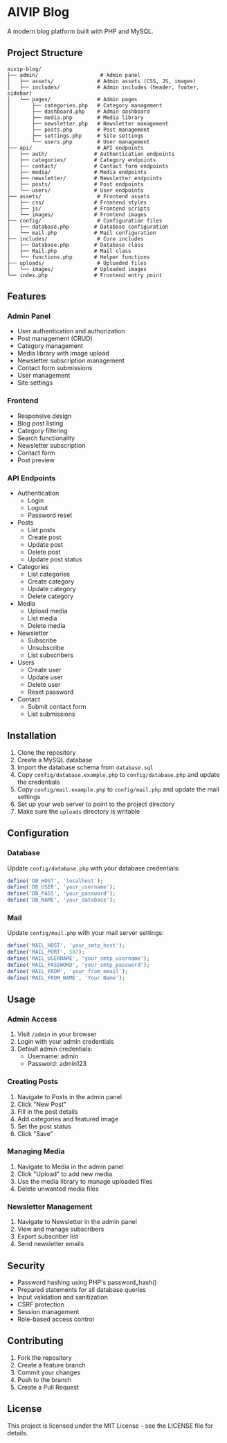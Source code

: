 # AIVIP Blog

A modern blog platform built with PHP and MySQL.

## Project Structure

```
aivip-blog/
├── admin/                    # Admin panel
│   ├── assets/              # Admin assets (CSS, JS, images)
│   ├── includes/            # Admin includes (header, footer, sidebar)
│   └── pages/               # Admin pages
│       ├── categories.php   # Category management
│       ├── dashboard.php    # Admin dashboard
│       ├── media.php        # Media library
│       ├── newsletter.php   # Newsletter management
│       ├── posts.php        # Post management
│       ├── settings.php     # Site settings
│       └── users.php        # User management
├── api/                     # API endpoints
│   ├── auth/               # Authentication endpoints
│   ├── categories/         # Category endpoints
│   ├── contact/            # Contact form endpoints
│   ├── media/              # Media endpoints
│   ├── newsletter/         # Newsletter endpoints
│   ├── posts/              # Post endpoints
│   └── users/              # User endpoints
├── assets/                  # Frontend assets
│   ├── css/                # Frontend styles
│   ├── js/                 # Frontend scripts
│   └── images/             # Frontend images
├── config/                  # Configuration files
│   ├── database.php        # Database configuration
│   └── mail.php            # Mail configuration
├── includes/                # Core includes
│   ├── Database.php        # Database class
│   ├── Mail.php            # Mail class
│   └── functions.php       # Helper functions
├── uploads/                 # Uploaded files
│   └── images/             # Uploaded images
└── index.php               # Frontend entry point
```

## Features

### Admin Panel
- User authentication and authorization
- Post management (CRUD)
- Category management
- Media library with image upload
- Newsletter subscription management
- Contact form submissions
- User management
- Site settings

### Frontend
- Responsive design
- Blog post listing
- Category filtering
- Search functionality
- Newsletter subscription
- Contact form
- Post preview

### API Endpoints
- Authentication
  - Login
  - Logout
  - Password reset
- Posts
  - List posts
  - Create post
  - Update post
  - Delete post
  - Update post status
- Categories
  - List categories
  - Create category
  - Update category
  - Delete category
- Media
  - Upload media
  - List media
  - Delete media
- Newsletter
  - Subscribe
  - Unsubscribe
  - List subscribers
- Users
  - Create user
  - Update user
  - Delete user
  - Reset password
- Contact
  - Submit contact form
  - List submissions

## Installation

1. Clone the repository
2. Create a MySQL database
3. Import the database schema from `database.sql`
4. Copy `config/database.example.php` to `config/database.php` and update the credentials
5. Copy `config/mail.example.php` to `config/mail.php` and update the mail settings
6. Set up your web server to point to the project directory
7. Make sure the `uploads` directory is writable

## Configuration

### Database
Update `config/database.php` with your database credentials:
```php
define('DB_HOST', 'localhost');
define('DB_USER', 'your_username');
define('DB_PASS', 'your_password');
define('DB_NAME', 'your_database');
```

### Mail
Update `config/mail.php` with your mail server settings:
```php
define('MAIL_HOST', 'your_smtp_host');
define('MAIL_PORT', 587);
define('MAIL_USERNAME', 'your_smtp_username');
define('MAIL_PASSWORD', 'your_smtp_password');
define('MAIL_FROM', 'your_from_email');
define('MAIL_FROM_NAME', 'Your Name');
```

## Usage

### Admin Access
1. Visit `/admin` in your browser
2. Login with your admin credentials
3. Default admin credentials:
   - Username: admin
   - Password: admin123

### Creating Posts
1. Navigate to Posts in the admin panel
2. Click "New Post"
3. Fill in the post details
4. Add categories and featured image
5. Set the post status
6. Click "Save"

### Managing Media
1. Navigate to Media in the admin panel
2. Click "Upload" to add new media
3. Use the media library to manage uploaded files
4. Delete unwanted media files

### Newsletter Management
1. Navigate to Newsletter in the admin panel
2. View and manage subscribers
3. Export subscriber list
4. Send newsletter emails

## Security

- Password hashing using PHP's password_hash()
- Prepared statements for all database queries
- Input validation and sanitization
- CSRF protection
- Session management
- Role-based access control

## Contributing

1. Fork the repository
2. Create a feature branch
3. Commit your changes
4. Push to the branch
5. Create a Pull Request

## License

This project is licensed under the MIT License - see the LICENSE file for details. 